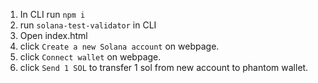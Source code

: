 1) In CLI run ```npm i```
2) run ```solana-test-validator``` in CLI
3) Open index.html
4) click ```Create a new Solana account``` on webpage.
5) click ```Connect wallet``` on webpage.
6) click ```Send 1 SOL``` to transfer 1 sol from new account to phantom wallet.
